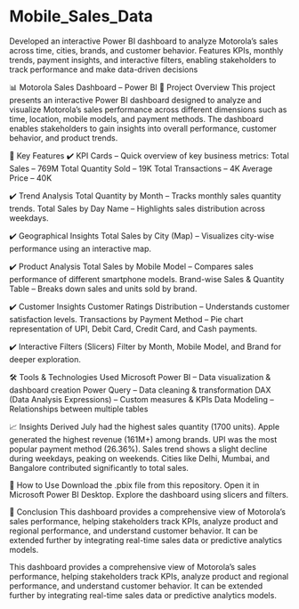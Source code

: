 # Mobile_Sales_Data
Developed an interactive Power BI dashboard to analyze Motorola’s sales across time, cities, brands, and customer behavior. Features KPIs, monthly trends, payment insights, and interactive filters, enabling stakeholders to track performance and make data-driven decisions

📊 Motorola Sales Dashboard – Power BI
📌 Project Overview
This project presents an interactive Power BI dashboard designed to analyze and visualize Motorola’s sales performance across different dimensions such as time, location, mobile models, and payment methods. The dashboard enables stakeholders to gain insights into overall performance, customer behavior, and product trends.

🚀 Key Features
✔️ KPI Cards – Quick overview of key business metrics:
Total Sales – 769M
Total Quantity Sold – 19K
Total Transactions – 4K
Average Price – 40K

✔️ Trend Analysis
Total Quantity by Month – Tracks monthly sales quantity trends.
Total Sales by Day Name – Highlights sales distribution across weekdays.

✔️ Geographical Insights
Total Sales by City (Map) – Visualizes city-wise performance using an interactive map.

✔️ Product Analysis
Total Sales by Mobile Model – Compares sales performance of different smartphone models.
Brand-wise Sales & Quantity Table – Breaks down sales and units sold by brand.

✔️ Customer Insights
Customer Ratings Distribution – Understands customer satisfaction levels.
Transactions by Payment Method – Pie chart representation of UPI, Debit Card, Credit Card, and Cash payments.

✔️ Interactive Filters (Slicers)
Filter by Month, Mobile Model, and Brand for deeper exploration.

🛠️ Tools & Technologies Used
Microsoft Power BI – Data visualization & dashboard creation
Power Query – Data cleaning & transformation
DAX (Data Analysis Expressions) – Custom measures & KPIs
Data Modeling – Relationships between multiple tables

📈 Insights Derived
July had the highest sales quantity (1700 units).
Apple generated the highest revenue (161M+) among brands.
UPI was the most popular payment method (26.36%).
Sales trend shows a slight decline during weekdays, peaking on weekends.
Cities like Delhi, Mumbai, and Bangalore contributed significantly to total sales.

📂 How to Use
Download the .pbix file from this repository.
Open it in Microsoft Power BI Desktop.
Explore the dashboard using slicers and filters.

📌 Conclusion
This dashboard provides a comprehensive view of Motorola’s sales performance, helping stakeholders track KPIs, analyze product and regional performance, and understand customer behavior. It can be extended further by integrating real-time sales data or predictive analytics models.

This dashboard provides a comprehensive view of Motorola’s sales performance, helping stakeholders track KPIs, analyze product and regional performance, and understand customer behavior. It can be extended further by integrating real-time sales data or predictive analytics models.

